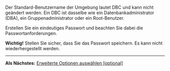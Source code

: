 Der Standard-Benutzername der Umgebung lautet DBC und kann nicht geändert werden. Ein DBC ist dasselbe wie ein Datenbankadministrator (DBA), ein Gruppenadministrator oder ein Root-Benutzer.

Erstellen Sie ein eindeutiges Passwort und beachten Sie dabei die Passwortanforderungen.

**Wichtig!** Stellen Sie sicher, dass Sie das Passwort speichern. Es kann nicht wiederhergestellt werden.

------------------------------------------------------------------------

**Als Nächstes:** [Erweiterte Optionen auswählen \[optional\]](keu1721069101205.md)
